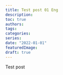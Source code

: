 ```yaml
---
title: Test post 01 Eng
description:
toc: true
authors:
tags:
categories:
series:
date: "2022-01-01"
featuredImage:
draft: true
---
```


Test post